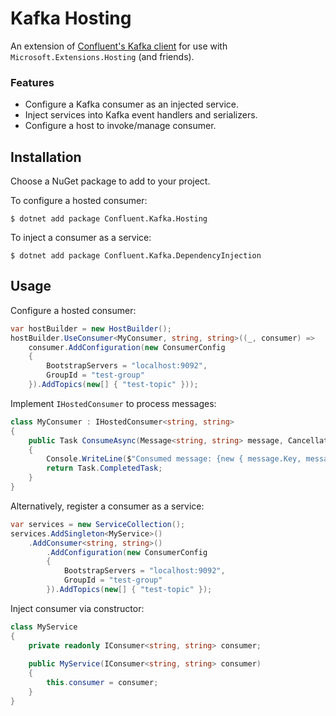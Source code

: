 # Kafka Hosting
An extension of [Confluent's Kafka client](https://github.com/confluentinc/confluent-kafka-dotnet) for use with `Microsoft.Extensions.Hosting` (and friends).

### Features
* Configure a Kafka consumer as an injected service.
* Inject services into Kafka event handlers and serializers.
* Configure a host to invoke/manage consumer.

## Installation

Choose a NuGet package to add to your project.

To configure a hosted consumer:

    $ dotnet add package Confluent.Kafka.Hosting

To inject a consumer as a service:

    $ dotnet add package Confluent.Kafka.DependencyInjection

## Usage

Configure a hosted consumer:
```c#
var hostBuilder = new HostBuilder();
hostBuilder.UseConsumer<MyConsumer, string, string>((_, consumer) =>
    consumer.AddConfiguration(new ConsumerConfig
    {
        BootstrapServers = "localhost:9092",
        GroupId = "test-group"
    }).AddTopics(new[] { "test-topic" }));
```

Implement `IHostedConsumer` to process messages:
```c#
class MyConsumer : IHostedConsumer<string, string>
{
    public Task ConsumeAsync(Message<string, string> message, CancellationToken cancellationToken)
    {
        Console.WriteLine($"Consumed message: {new { message.Key, message.Value }}");
        return Task.CompletedTask;
    }
}
```

Alternatively, register a consumer as a service:
```c#
var services = new ServiceCollection();
services.AddSingleton<MyService>()
    .AddConsumer<string, string>()
        .AddConfiguration(new ConsumerConfig
        {
            BootstrapServers = "localhost:9092",
            GroupId = "test-group"
        }).AddTopics(new[] { "test-topic" });
```

Inject consumer via constructor:
```c#
class MyService
{
    private readonly IConsumer<string, string> consumer;
    
    public MyService(IConsumer<string, string> consumer)
    {
        this.consumer = consumer;
    }
}
```
